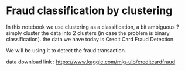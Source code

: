 # Fraud classification by clustering

In this notebook we use clustering as a classification, a bit ambiguous ? simply cluster the data into 2 clusters (in case the problem is binary classification).
the data we have today is Credit Card Fraud Detection.

We will be using it to detect the fraud transaction.

data download link : https://www.kaggle.com/mlg-ulb/creditcardfraud

